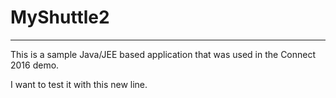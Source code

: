 # MyShuttle2
-------------

This is a sample Java/JEE based application that was used in the Connect 2016 demo. 

I want to test it with this new line.

